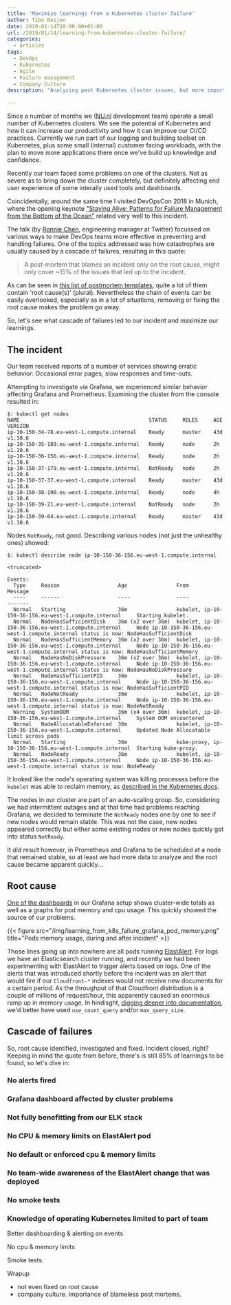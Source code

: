 ```yaml
---
title: 'Maximize learnings from a Kubernetes cluster failure'
author: Tibo Beijen
date: 2019-01-14T10:00:00+01:00
url: /2019/01/14/learning-from-kubernetes-cluster-failure/
categories:
  - articles
tags:
  - DevOps
  - Kubernetes
  - Agile
  - Failure management
  - Company Culture
description: "Analyzing past Kubernetes cluster issues, but more importantly: Maximize learnings."

---
```

Since a number of months we ([NU.nl](https://www.nu.nl) development team) operate a small number of Kubernetes clusters. We see the potential of Kubernetes and how it can increase our productivity and how it can improve our CI/CD practices. Currently we run part of our logging and building toolset on Kubernetes, plus some small (internal) customer facing workloads, with the plan to move more applications there once we've build up knowledge and confidence.

Recently our team faced some problems on one of the clusters. Not as severe as to bring down the cluster completely, but definitely affecting end user experience of some interally used tools and dashboards.

Coincidentally, around the same time I visited DevOpsCon 2018 in Munich, where the opening keynote ["Staying Alive: Patterns for Failure Management from the Bottom of the Ocean"](https://devopsconference.de/business-company-culture/staying-alive-patterns-for-failure-management-from-the-bottom-of-the-ocean/) related very well to this incident.

The talk (by [Ronnie Chen](https://twitter.com/rondoftw), engineering manager at Twitter) focussed on various ways to make DevOps teams more effective in preventing and handling failures. One of the topics addressed was how catastrophes are usually caused by a cascade of failures, resulting in this quote:

 > A post-mortem that blames an incident only on the root cause, might only cover ~15% of the issues that led up to the incident.


As can be seen in [this list of postmortem templates](https://github.com/dastergon/postmortem-templates), quite a lot of them contain 'root cause(s)' (plural). Nevertheless the chain of events can be easily overlooked, especially as in a lot of situations, removing or fixing the root cause makes the problem go away.

So, let's see what cascade of failures led to our incident and maximize our learnings.

## The incident

Our team received reports of a number of services showing erratic behavior: Occasional error pages, slow responses and time-outs.

Attempting to investigate via Grafana, we experienced similar behavior affecting Grafana and Prometheus. Examining the cluster from the console resulted in:

```
$: kubectl get nodes
NAME                                          STATUS     ROLES     AGE       VERSION
ip-10-150-34-78.eu-west-1.compute.internal    Ready      master    43d       v1.10.6
ip-10-150-35-189.eu-west-1.compute.internal   Ready      node      2h        v1.10.6
ip-10-150-36-156.eu-west-1.compute.internal   Ready      node      2h        v1.10.6
ip-10-150-37-179.eu-west-1.compute.internal   NotReady   node      2h        v1.10.6
ip-10-150-37-37.eu-west-1.compute.internal    Ready      master    43d       v1.10.6
ip-10-150-38-190.eu-west-1.compute.internal   Ready      node      4h        v1.10.6
ip-10-150-39-21.eu-west-1.compute.internal    NotReady   node      2h        v1.10.6
ip-10-150-39-64.eu-west-1.compute.internal    Ready      master    43d       v1.10.6
```

Nodes ``NotReady``, not good. Describing various nodes (not just the unhealthy ones) showed:

```
$: kubectl describe node ip-10-150-36-156.eu-west-1.compute.internal

<truncated>

Events:
  Type     Reason                   Age                From                                                     Message
  ----     ------                   ----               ----                                                     -------
  Normal   Starting                 36m                kubelet, ip-10-150-36-156.eu-west-1.compute.internal     Starting kubelet.
  Normal   NodeHasSufficientDisk    36m (x2 over 36m)  kubelet, ip-10-150-36-156.eu-west-1.compute.internal     Node ip-10-150-36-156.eu-west-1.compute.internal status is now: NodeHasSufficientDisk
  Normal   NodeHasSufficientMemory  36m (x2 over 36m)  kubelet, ip-10-150-36-156.eu-west-1.compute.internal     Node ip-10-150-36-156.eu-west-1.compute.internal status is now: NodeHasSufficientMemory
  Normal   NodeHasNoDiskPressure    36m (x2 over 36m)  kubelet, ip-10-150-36-156.eu-west-1.compute.internal     Node ip-10-150-36-156.eu-west-1.compute.internal status is now: NodeHasNoDiskPressure
  Normal   NodeHasSufficientPID     36m                kubelet, ip-10-150-36-156.eu-west-1.compute.internal     Node ip-10-150-36-156.eu-west-1.compute.internal status is now: NodeHasSufficientPID
  Normal   NodeNotReady             36m                kubelet, ip-10-150-36-156.eu-west-1.compute.internal     Node ip-10-150-36-156.eu-west-1.compute.internal status is now: NodeNotReady
  Warning  SystemOOM                36m (x4 over 36m)  kubelet, ip-10-150-36-156.eu-west-1.compute.internal     System OOM encountered
  Normal   NodeAllocatableEnforced  36m                kubelet, ip-10-150-36-156.eu-west-1.compute.internal     Updated Node Allocatable limit across pods
  Normal   Starting                 36m                kube-proxy, ip-10-150-36-156.eu-west-1.compute.internal  Starting kube-proxy.
  Normal   NodeReady                36m                kubelet, ip-10-150-36-156.eu-west-1.compute.internal     Node ip-10-150-36-156.eu-west-1.compute.internal status is now: NodeReady
```

It looked like the node's operating system was killing processes before the ``kubelet`` was able to reclaim memory, as [described in the Kubernetes docs](https://kubernetes.io/docs/tasks/administer-cluster/out-of-resource/#node-oom-behavior).

The nodes in our cluster are part of an auto-scaling group. So, considering we had intermittent outages and at that time had problems reaching Grafana, we decided to terminate the ``NotReady`` nodes one by one to see if new nodes would remain stable. This was not the case, new nodes appeared correctly but either some existing nodes or new nodes quickly got into status ``NotReady``.

It _did_ result however, in Prometheus and Grafana to be scheduled at a node that remained stable, so at least we had more data to analyze and the root cause became apparent quickly...

## Root cause

[One of the dashboards](https://grafana.com/dashboards/315) in our Grafana setup shows cluster-wide totals as well as a graphs for pod memory and cpu usage. This quickly showed the source of our problems.

{{< figure src="/img/learning_from_k8s_failure_grafana_pod_memory.png" title="Pods memory usage, during and after incident" >}}

Those lines going up into nowhere are all pods running [ElastAlert](https://github.com/Yelp/elastalert). For logs we have an Elasticsearch cluster running, and recently we had been experimenting with ElastAlert to trigger alerts based on logs. One of the alerts that was introduced shortly before the incident was an alert that would fire if our ``Cloudfront-*`` indexes would not receive new documents for a certain period. As the throughput of that Cloudfront distribution is a couple of millions of request/hour, this apparently caused an enormous ramp up in memory usage. In hindisght, [digging deeper into documentation](https://elastalert.readthedocs.io/en/latest/ruletypes.html#max-query-size), we'd better have used ``use_count_query`` and/or ``max_query_size``.

## Cascade of failures

So, root cause identified, investigated and fixed. Incident closed, right? Keeping in mind the quote from before, there's is still 85% of learnings to be found, so let's dive in:


### No alerts fired

### Grafana dashboard affected by cluster problems

### Not fully benefitting from our ELK stack

### No CPU & memory limits on ElastAlert pod

### No default or enforced cpu & memory limits

### No team-wide awareness of the ElastAlert change that was deployed

### No smoke tests

### Knowledge of operating Kubernetes limited to part of team



Better dashboarding & alerting on events

No cpu & memory limits

Smoke tests.




Wrapup
- not even fixed on root cause
- company culture. Importance of blameless post mortems.


